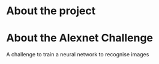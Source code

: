 # About the project 


# About the Alexnet Challenge
A challenge to train a neural network to recognise images  
